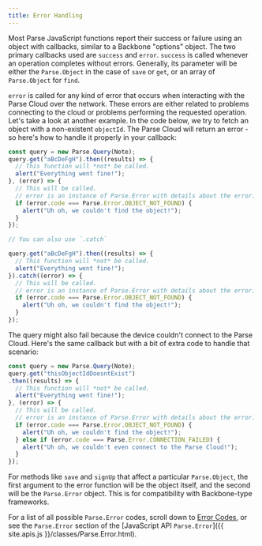```yaml
---
title: Error Handling
---
```


Most Parse JavaScript functions report their success or failure using an object with callbacks, similar to a Backbone "options" object.  The two primary callbacks used are `success` and `error`.  `success` is called whenever an operation completes without errors.  Generally, its parameter will be either the `Parse.Object` in the case of `save` or `get`, or an array of `Parse.Object` for `find`.

`error` is called for any kind of error that occurs when interacting with the Parse Cloud over the network. These errors are either related to problems connecting to the cloud or problems performing the requested operation. Let's take a look at another example.  In the code below, we try to fetch an object with a non-existent `objectId`. The Parse Cloud will return an error - so here's how to handle it properly in your callback:

```javascript
const query = new Parse.Query(Note);
query.get("aBcDeFgH").then((results) => {
  // This function will *not* be called.
  alert("Everything went fine!");
}, (error) => {
  // This will be called.
  // error is an instance of Parse.Error with details about the error.
  if (error.code === Parse.Error.OBJECT_NOT_FOUND) {
    alert("Uh oh, we couldn't find the object!");
  }
});

// You can also use `.catch`

query.get("aBcDeFgH").then((results) => {
  // This function will *not* be called.
  alert("Everything went fine!");
}).catch((error) => {
  // This will be called.
  // error is an instance of Parse.Error with details about the error.
  if (error.code === Parse.Error.OBJECT_NOT_FOUND) {
    alert("Uh oh, we couldn't find the object!");
  }
});
```

The query might also fail because the device couldn't connect to the Parse Cloud. Here's the same callback but with a bit of extra code to handle that scenario:

```javascript
const query = new Parse.Query(Note);
query.get("thisObjectIdDoesntExist")
.then((results) => {
  // This function will *not* be called.
  alert("Everything went fine!");
}, (error) => {
  // This will be called.
  // error is an instance of Parse.Error with details about the error.
  if (error.code === Parse.Error.OBJECT_NOT_FOUND) {
    alert("Uh oh, we couldn't find the object!");
  } else if (error.code === Parse.Error.CONNECTION_FAILED) {
    alert("Uh oh, we couldn't even connect to the Parse Cloud!");
  }
});
```

For methods like `save` and `signUp` that affect a particular `Parse.Object`, the first argument to the error function will be the object itself, and the second will be the `Parse.Error` object.  This is for compatibility with Backbone-type frameworks.

For a list of all possible `Parse.Error` codes, scroll down to [Error Codes](errors), or see the `Parse.Error` section of the  [JavaScript API `Parse.Error`]({{ site.apis.js }}/classes/Parse.Error.html).
